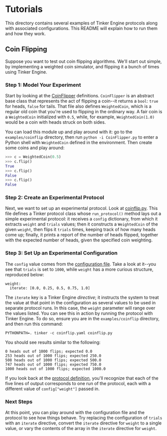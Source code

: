 # Tutorials

This directory contains several examples of Tinker Engine protocols along with
associated configurations. This README will explain how to run them and how they
work.

## Coin Flipping

Suppose you want to test out coin flipping algorithms. We'll start out simple,
by implementing a weighted coin simulator, and flipping it a bunch of times
using Tinker Engine.

### Step 1: Model Your Experiment

Start by looking at the [CoinFlipper](coinflip/CoinFlipper.py)
definitions. `CoinFlipper` is an abstract base class that represents the act of
flipping a coin--it returns a `bool`: `true` for heads, `false` for tails. That
file also defines `WeightedCoin`, which is a regular old coin that you're used
to flipping in the ordinary way. A fair coin is a `WeightedCoin` initialized
with `0.5`, while, for example, `WeightedCoin(1.0)` would be a coin with heads
struck on both sides.

You can load this module up and play around with it: go to the
`examples/coinflip` directory, then run `python -i CoinFlipper.py` to enter a
Python shell with `WeightedCoin` defined in the environment. Then create some
coins and play around:

```python
>>> c = WeightedCoin(0.5)
>>> c.flip()
True
>>> c.flip()
False
>>> c.flip()
False
```

### Step 2: Create an Experimental Protocol

Next, we want to set up an experimental protocol. Look at
[coinflip.py](examples/coinflip/coinflip.py). This file defines a Tinker
protocol class whose `run_protocol()` method lays out a simple experimental
protocol: it receives a `config` dictionary, from which it extracts `weight` and
`trials` values; then it constructs a `WeightedCoin` of the given `weight`, then
flips it `trials` times, keeping track of how many heads come up; finally, it
prints a report of the number of heads flipped, together with the expected
number of heads, given the specified coin weighting.

### Step 3: Set Up an Experimental Configuration

The `config` value comes from the [configuration file](coinflip/coinflip.yaml).
Take a look at it--you see that `trials` is set to `1000`, while `weight` has a
more curious structure, reproduced below:

```
weight:
  iterate: [0.0, 0.25, 0.5, 0.75, 1.0]
```

The `iterate` key is a Tinker Engine *directive*; it instructs the system to
treat the value at that point in the configuration as several values to be used
in separate protocol runs. In this case, the `weight` parameter will range over
the values listed. You can see this in action by running the protocol with
Tinker Engine. To do so, ensure you are in the `examples/coinflip` directory,
and then run this command:

```
PYTHONPATH=. tinker -c coinflip.yaml coinflip.py
```

You should see results similar to the following:

```
0 heads out of 1000 flips; expected 0.0
253 heads out of 1000 flips; expected 250.0
508 heads out of 1000 flips; expected 500.0
747 heads out of 1000 flips; expected 750.0
1000 heads out of 1000 flips; expected 1000.0
```

If you look back at the [protocol definition](coinflip/coinflip.py),
you'll recognize that each of the five lines of output corresponds to one run of
the protocol, each with a different value of `config["weight"]` passed in.

### Next Steps

At this point, you can play around with the configuration file and the protocol
to see how things behave. Try replacing the configuration of `trials` with an
`iterate` directive, convert the `iterate` directive for `weight` to a single
value, or vary the contents of the array in the `iterate` directive for
`weight`.
